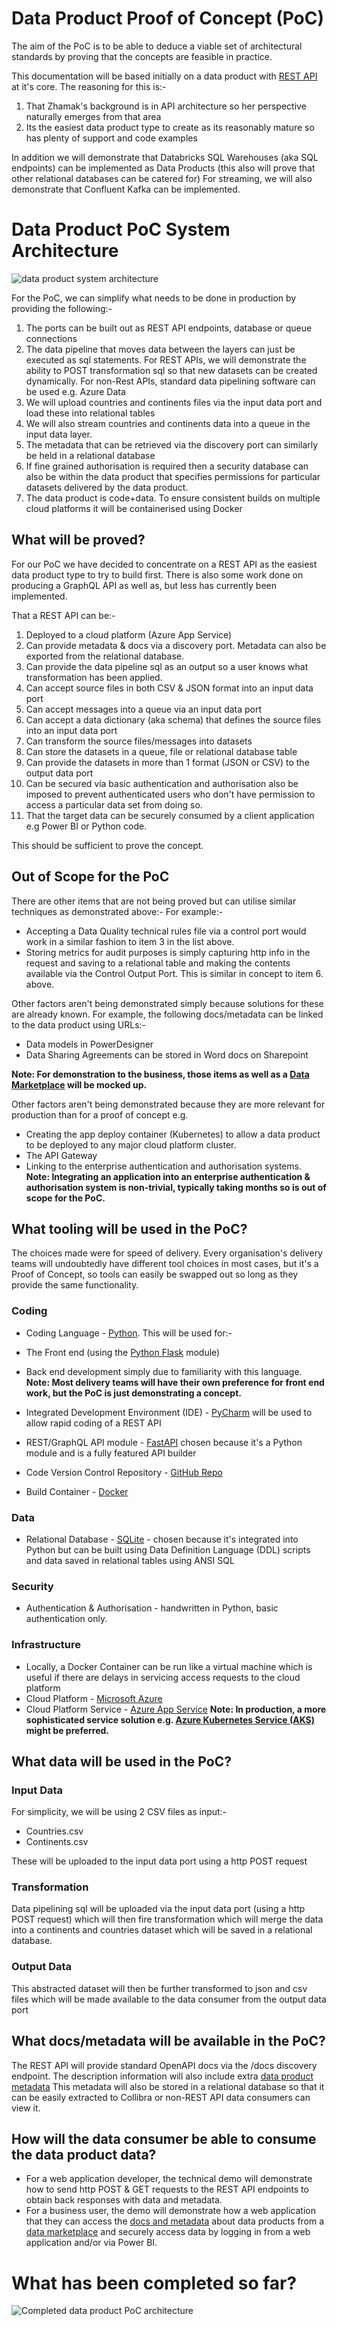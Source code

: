 # Data Product Proof of Concept (PoC)

The aim of the PoC is to be able to deduce a viable set of architectural standards by proving that the concepts are feasible in practice.

This documentation will be based initially on a data product with [REST API](https://aws.amazon.com/what-is/restful-api/) at it's core. 
The reasoning for this is:-
1. That Zhamak's background is in API architecture so her perspective naturally emerges from that area
2. Its the easiest data product type to create as its reasonably mature so has plenty of support and code examples 

In addition we will demonstrate that Databricks SQL Warehouses (aka SQL endpoints) can be implemented as Data Products (this also will prove that other relational databases can be catered for)
For streaming, we will also demonstrate that Confluent Kafka can be implemented.

# Data Product PoC System Architecture

![data product system architecture](detailed-dp-architecture.png)

For the PoC, we can simplify what needs to be done in production by providing the following:-

1. The ports can be built out as REST API endpoints, database or queue connections 
2. The data pipeline that moves data between the layers can just be executed as sql statements. 
For REST APIs, we will demonstrate the ability to POST transformation sql so that new datasets can be created dynamically. 
For non-Rest APIs, standard data pipelining software can be used e.g. Azure Data 
3. We will upload countries and continents files via the input data port and load these into relational tables
4. We will also stream countries and continents data into a queue in the input data layer.
7. The metadata that can be retrieved via the discovery port can similarly be held in a relational database
8. If fine grained authorisation is required then a security database can also be within the data product that specifies permissions for particular datasets delivered by the data product.
9. The data product is code+data. To ensure consistent builds on multiple cloud platforms it will be containerised using Docker

## What will be proved?

For our PoC we have decided to concentrate on a REST API as the easiest data product type to try to build first.
There is also some work done on producing a GraphQL API as well as, but less has currently been implemented. 

That a REST API can be:-
1. Deployed to a cloud platform (Azure App Service)
2. Can provide metadata & docs via a discovery port. Metadata can also be exported from the relational database. 
3. Can provide the data pipeline sql as an output so a user knows what transformation has been applied.
3. Can accept source files in both CSV & JSON format into an input data port
4. Can accept messages into a queue via an input data port 
4. Can accept a data dictionary (aka schema) that defines the source files into an input data port
5. Can transform the source files/messages into datasets 
6. Can store the datasets in a queue, file or relational database table
6. Can provide the datasets in more than 1 format (JSON or CSV) to the output data port
7. Can be secured via basic authentication and authorisation also be imposed to prevent authenticated users who don't have permission to access a particular data set from doing so.
8. That the target data can be securely consumed by a client application e.g Power BI or Python code.

This should be sufficient to prove the concept. 

## Out of Scope for the PoC
There are other items that are not being proved but can utilise similar techniques as demonstrated above:-
For example:- 
* Accepting a Data Quality technical rules file via a control port would work in a similar fashion to item 3 in the list above.
* Storing metrics for audit purposes is simply capturing http info in the request and saving to a relational table and making the contents available via the Control Output Port. This is similar in concept to item 6. above.

Other factors aren't being demonstrated simply because solutions for these are already known. For example, the following docs/metadata can be linked to the data product using URLs:-
* Data models in PowerDesigner 
* Data Sharing Agreements can be stored in Word docs on Sharepoint

<strong>Note: For demonstration to the business, those items as well as a [Data Marketplace](data-marketplace.md) will be mocked up.</strong>

Other factors aren't being demonstrated because they are more relevant for production than for a proof of concept e.g.
* Creating the app deploy container (Kubernetes) to allow a data product to be deployed to any major cloud platform cluster. 
* The API Gateway
* Linking to the enterprise authentication and authorisation systems. 
<strong>Note: Integrating an application into an enterprise authentication & authorisation system is non-trivial, typically taking months so is out of scope for the PoC.</strong>

## What tooling will be used in the PoC?

The choices made were for speed of delivery. Every organisation's delivery teams will undoubtedly have different tool choices in most cases, but it's a 
Proof of Concept, so tools can easily be swapped out so long as they provide the same functionality.

### Coding 
* Coding Language - [Python](https://www.python.org/). This will be used for:-
* The Front end (using the [Python Flask](https://en.wikipedia.org/wiki/Flask_(web_framework)) module)
* Back end development 
simply due to familiarity with this language. 
<strong>Note: Most delivery teams will have their own preference for front end work, but the PoC is just demonstrating a concept.</strong>
* Integrated Development Environment (IDE) - [PyCharm](https://www.jetbrains.com/pycharm/) will be used to allow rapid coding of a REST API
* REST/GraphQL API module - [FastAPI](https://fastapi.tiangolo.com/) chosen because it's a Python module and is a fully featured API builder 

* Code Version Control Repository - [GitHub Repo](https://github.com/deytalytics/DataProductPoC)
* Build Container - [Docker](https://www.docker.com/products/docker-desktop/)

### Data
* Relational Database - [SQLite](https://www.sqlite.org/index.html) - chosen because it's integrated into Python but can be built using Data Definition Language (DDL) scripts and data saved in relational tables using ANSI SQL

### Security
* Authentication & Authorisation - handwritten in Python, basic authentication only.

### Infrastructure
* Locally, a Docker Container can be run like a virtual machine which is useful if there are delays in servicing access requests to the cloud platform
* Cloud Platform - [Microsoft Azure](https://portal.azure.com)
* Cloud Platform Service - [Azure App Service](https://portal.azure.com/#@ShellCorp.onmicrosoft.com/resource/subscriptions/900a266e-8e11-47e1-a8e8-ba3ccfa9f292/resourceGroups/sbox-dataproduct-dev-rg/providers/Microsoft.Web/sites/t-and-s-dp-poc/appServices)
<strong>Note: In production, a more sophisticated service solution e.g. [Azure Kubernetes Service (AKS)](https://azure.microsoft.com/en-us/products/kubernetes-service/) might be preferred.</strong>

## What data will be used in the PoC?

### Input Data
For simplicity, we will be using 2 CSV files as input:-
* Countries.csv
* Continents.csv

These will be uploaded to the input data port using a http POST request 

### Transformation
Data pipelining sql will be uploaded via the input data port (using a http POST request) which will then fire transformation which will merge the data into a continents and countries dataset which will be saved in a relational database.

### Output Data
This abstracted dataset will then be further transformed to json and csv files which will be made available to the data consumer from the output data port 

## What docs/metadata will be available in the PoC?
The REST API will provide standard OpenAPI docs via the /docs discovery endpoint. 
The description information will also include extra [data product metadata](dp-docs_and_metadata.md)
This metadata will also be stored in a relational database so that it can be easily extracted to Collibra or non-REST API data consumers can view it.

## How will the data consumer be able to consume the data product data?
* For a web application developer, the technical demo will demonstrate how to send http POST & GET requests to the REST API endpoints to obtain back responses with data and metadata.
* For a business user, the demo will demonstrate how a web application that they can access the [docs and metadata](dp-docs_and_metadata.md) about data products from a [data marketplace](data-marketplace.md) and securely access data by logging in from a web application and/or via Power BI.

# What has been completed so far?

![Completed data product PoC architecture](completed-dp-architecture.png)
